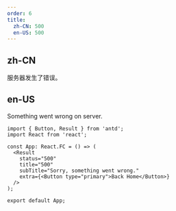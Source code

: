 ```yaml
---
order: 6
title:
  zh-CN: 500
  en-US: 500
---
```


## zh-CN

服务器发生了错误。

## en-US

Something went wrong on server.

```tsx
import { Button, Result } from 'antd';
import React from 'react';

const App: React.FC = () => (
  <Result
    status="500"
    title="500"
    subTitle="Sorry, something went wrong."
    extra={<Button type="primary">Back Home</Button>}
  />
);

export default App;
```
